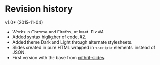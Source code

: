 Revision history
============================

v1.0* (2015-11-04)

* Works in Chrome and Firefox, at least. Fix #4.
* Added syntax higligther of code, #2.
* Added theme Dark and Light through alternate stylesheets.
* Slides created in pure HTML wrapped in `<script>` elements, instead of JSON.
* First version with the base from [mithril-slides](https://github.com/wulab/mithril-slides).

